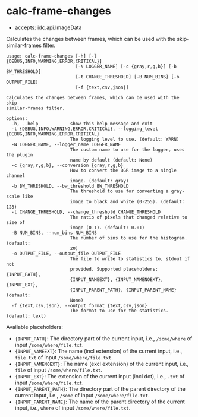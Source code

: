 # calc-frame-changes

* accepts: idc.api.ImageData

Calculates the changes between frames, which can be used with the skip-similar-frames filter.

```
usage: calc-frame-changes [-h] [-l {DEBUG,INFO,WARNING,ERROR,CRITICAL}]
                          [-N LOGGER_NAME] [-c {gray,r,g,b}] [-b BW_THRESHOLD]
                          [-t CHANGE_THRESHOLD] [-B NUM_BINS] [-o OUTPUT_FILE]
                          [-f {text,csv,json}]

Calculates the changes between frames, which can be used with the skip-
similar-frames filter.

options:
  -h, --help            show this help message and exit
  -l {DEBUG,INFO,WARNING,ERROR,CRITICAL}, --logging_level {DEBUG,INFO,WARNING,ERROR,CRITICAL}
                        The logging level to use. (default: WARN)
  -N LOGGER_NAME, --logger_name LOGGER_NAME
                        The custom name to use for the logger, uses the plugin
                        name by default (default: None)
  -c {gray,r,g,b}, --conversion {gray,r,g,b}
                        How to convert the BGR image to a single channel
                        image. (default: gray)
  -b BW_THRESHOLD, --bw_threshold BW_THRESHOLD
                        The threshold to use for converting a gray-scale like
                        image to black and white (0-255). (default: 128)
  -t CHANGE_THRESHOLD, --change_threshold CHANGE_THRESHOLD
                        The ratio of pixels that changed relative to size of
                        image (0-1). (default: 0.01)
  -B NUM_BINS, --num_bins NUM_BINS
                        The number of bins to use for the histogram. (default:
                        20)
  -o OUTPUT_FILE, --output_file OUTPUT_FILE
                        The file to write to statistics to, stdout if not
                        provided. Supported placeholders: {INPUT_PATH},
                        {INPUT_NAMEEXT}, {INPUT_NAMENOEXT}, {INPUT_EXT},
                        {INPUT_PARENT_PATH}, {INPUT_PARENT_NAME} (default:
                        None)
  -f {text,csv,json}, --output_format {text,csv,json}
                        The format to use for the statistics. (default: text)
```

Available placeholders:

* `{INPUT_PATH}`: The directory part of the current input, i.e., `/some/where` of input `/some/where/file.txt`.
* `{INPUT_NAMEEXT}`: The name (incl extension) of the current input, i.e., `file.txt` of input `/some/where/file.txt`.
* `{INPUT_NAMENOEXT}`: The name (excl extension) of the current input, i.e., `file` of input `/some/where/file.txt`.
* `{INPUT_EXT}`: The extension of the current input (incl dot), i.e., `.txt` of input `/some/where/file.txt`.
* `{INPUT_PARENT_PATH}`: The directory part of the parent directory of the current input, i.e., `/some` of input `/some/where/file.txt`.
* `{INPUT_PARENT_NAME}`: The name of the parent directory of the current input, i.e., `where` of input `/some/where/file.txt`.
